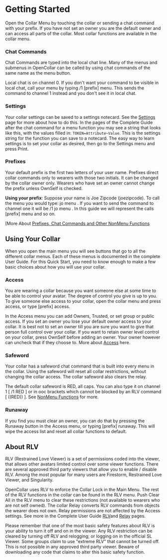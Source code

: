 # Getting Started
Open the Collar Menu by touching the collar or sending a chat command with your prefix.  If you have not set an owner you are the default owner and can access all parts of the collar.  Most collar functions are available in the collar menu. 

### Chat Commands
Chat Commands are typed into the local chat line. Many of the menus and submenus in OpenCollar can be called by using chat commands of the same name as the menu button.

Local chat is on channel 0. If you don't want your command to be visible in local chat, call your menu by typing /1 [prefix] menu. This sends the command to channel 1 instead and you don't see it in local chat.

### Settings
Your collar settings can be saved to a settings notecard.  See the [Settings](/docs/Settings) page for more about how to do this.  In the pages of the Complete Guide after the chat command for a menu function you may see a string that looks like this, with the values filled in:  `TOKEN=Attribute~Value`.  This is the settings string for the function you can save to a notecard. The easy way to learn settings is to set your collar as desired, then go to the Settings menu and press Print. 

### Prefixes

Your default prefix is the first two letters of your user name.  Prefixes direct collar commands only to wearers with those two initials.  It can be changed by the collar owner only.  Wearers who have set an owner cannot change the prefix unless OwnSelf is checked.  

**Using your prefix**:  Suppose your name is Joe Zipcode (joezipcode).  To call the menu you would type:  jo menu . If you want to send the command to channel one it will be /1 jo menu . In this guide we will represent the calls [prefix] menu and so on.

[More About [Prefixes, Chat Commands and Other NonMenu Functions](/docs/Prefixes,-Chat-Commands-and-Other-Non-Menu-Functions)
 
## Using Your Collar

When you open the main menu you will see buttons that go to all the different collar menus.  Each of these menus is documented in the complete User Guide.  For this Quick Start, you need to know enough to make a few basic choices about how you will use your collar.

### Access
You are wearing a collar because you want someone else at some time to be able to control your avatar.  The degree of control you give is up to you.  To give someone else access to your collar, open the collar menu and press access, or type [prefix] access.  

In the Access menu you can add Owners, Trusted, or set group or public access.  If you set an owner you lose your default owner access to your collar. It is best not to set an owner till you are sure you want to give that person full control over your collar. If you want to retain owner level control on your collar, press OwnSelf before adding an owner.  Your owner however can uncheck that if they choose to.  More about [Access](/docs/Access) here.

### Safeword

Your collar has a safeword chat command that is built into every menu in the collar.  Using the safeword will reset all collar restrictions, without changing the collar access.  The collar safeword also clears the relay.

The default collar safeword is RED, all caps.  You can also type it on channel 1 [ /1 RED ] or in ooc brackets which cannot be blocked by an RLV command [ ((RED)) ].  See [NonMenu Functions](/docs/Prefixes,-Chat-Commands-and-Other-Non-Menu-Functions) for more.

### Runaway

If you find you must clear an owner, you can do that by pressing the Runaway button in the Access menu, or typing [prefix] runaway.  This will wipe the access list and reset all collar functions to default.

## About RLV

RLV (Restrained Love Viewer) is a set of permissions coded into the viewer, that allows other avatars limited control over some viewer functions. There are several approved third party viewers that allow you to enable / disable RLV. Among the most popular for many users are Firestorm, Restrained Love Viewer, and Singularity.

OpenCollar uses RLV to enforce the Collar Lock in the Main Menu.  The rest of the RLV functions in the collar can be found in the RLV menu.  Push Clear All in the RLV menu to clear these restrictions (not available to wearers who are not self owned).  The collar Relay converts RLV commands from objects the wearer does not own. Relay permissions are not affected by the Access settings. See more in the Complete User Guide [RLV](/docs/RLV)and [Relay](/docs/Relay) pages.

Please remember that one of the most basic safety features about RLV is your ability to turn it off and on in the viewer. Any RLV restriction can be cleared by turning off RLV and relogging; or logging on in the official SL Viewer. Some groups claim to use "extreme RLV" that cannot be turned off.  This is not possible in any approved third party viewer.  Beware of downloading any code that claims to alter this basic safety function.  
